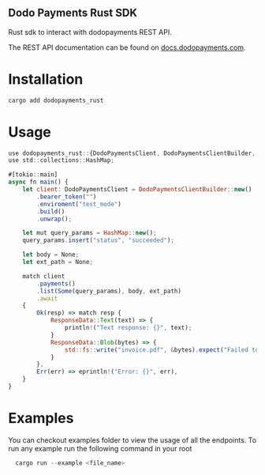 ## Dodo Payments Rust SDK
Rust sdk to interact with dodopayments REST API.

The REST API documentation can be found on [docs.dodopayments.com](https://docs.dodopayments.com).

# Installation

```rust
cargo add dodopayments_rust
```

# Usage

```js
use dodopayments_rust::{DodoPaymentsClient, DodoPaymentsClientBuilder, ResponseData};
use std::collections::HashMap;

#[tokio::main]
async fn main() {
    let client: DodoPaymentsClient = DodoPaymentsClientBuilder::new()
        .bearer_token("")
        .enviroment("test_mode")
        .build()
        .unwrap();

    let mut query_params = HashMap::new();
    query_params.insert("status", "succeeded");

    let body = None;
    let ext_path = None;

    match client
        .payments()
        .list(Some(query_params), body, ext_path)
        .await
    {
        Ok(resp) => match resp {
            ResponseData::Text(text) => {
                println!("Text response: {}", text);
            }
            ResponseData::Blob(bytes) => {
                std::fs::write("invoice.pdf", &bytes).expect("Failed to write file");
            }
        },
        Err(err) => eprintln!("Error: {}", err),
    }
}

```

# Examples
You can checkout examples folder to view the usage of all the endpoints.
To run any example run the following command in your root

```js
  cargo run --example <file_name>
```

